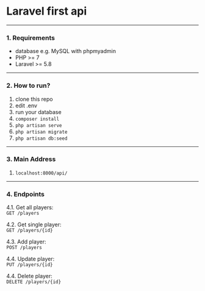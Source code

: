 # Laravel first api
---
### 1. Requirements
* database e.g. MySQL with phpmyadmin
* PHP >= 7
* Laravel >= 5.8
---
### 2. How to run?
1. clone this repo <br/>
2. edit .env <br/>
3. run your database <br/>
4. ```composer install``` <br/>
5. ```php artisan serve ``` <br/>
6. ```php artisan migrate``` <br/>
7. ```php artisan db:seed``` <br/>
---
### 3. Main Address
1. ``` localhost:8000/api/ ```
---
### 4. Endpoints
4.1. Get all players: <br/>
```GET /players```

4.2. Get single player: <br/>
```GET /players/{id}``` 

4.3. Add player: <br/>
```POST /players```

4.4. Update player: <br/>
```PUT /players/{id}```

4.4. Delete player: <br/>
```DELETE /players/{id}```
